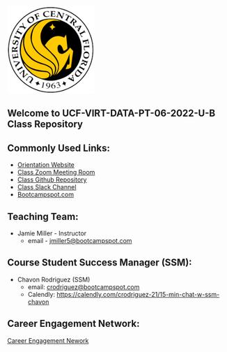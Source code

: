 <img src="./Images/UCF_Logo.png" alt="Module 01 Welcome" height="200"/>

## Welcome to UCF-VIRT-DATA-PT-06-2022-U-B Class Repository

## Commonly Used Links:
* [Orientation Website](https://fsf.my.canva.site/orientation-b-tech)
* [Class Zoom Meeting Room](https://zoom.us/j/94441431030)
* [Class Github Repository](https://github.com/UCF-Coding-Boot-Camp/UCF-VIRT-DATA-PT-06-2022-U-B)
* [Class Slack Channel](https://join.slack.com/t/ucfvirtdatapt-5k29299/shared_invite/zt-18x461au8-wpCHz6vJkFNRGbZ1ugxa4Q)
* [Bootcampspot.com](https://courses.bootcampspot.com/)


## Teaching Team: 
* Jamie Miller - Instructor  
  - email - jmiller5@bootcampspot.com

## Course Student Success Manager (SSM):
* Chavon Rodriguez (SSM)
  - email: crodriguez@bootcampspot.com 
  - Calendly: https://calendly.com/crodriguez-21/15-min-chat-w-ssm-chavon

## Career Engagement Network:
[Career Engagement Nework](https://careernetwork.2u.com/?utm_medium=BCSMilestones&utm_source=boot_camp)